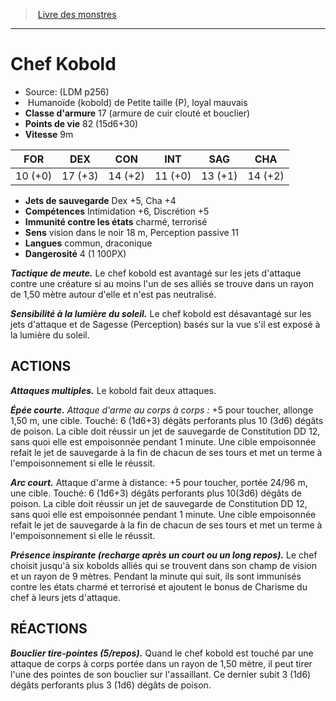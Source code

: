 ﻿> [Livre des monstres](tome_of_beasts.md)

---

# Chef Kobold

- Source: (LDM p256)
-  Humanoïde (kobold) de Petite taille (P), loyal mauvais
- **Classe d'armure** 17 (armure de cuir clouté et bouclier)
- **Points de vie** 82 (15d6+30)
- **Vitesse** 9m

|FOR|DEX|CON|INT|SAG|CHA|
|---|---|---|---|---|---|
|10 (+0)|17 (+3)|14 (+2)|11 (+0)|13 (+1)|14 (+2)|

- **Jets de sauvegarde** Dex +5, Cha +4
- **Compétences** Intimidation +6, Discrétion +5
- **Immunité contre les états** charmé, terrorisé
- **Sens** vision dans le noir 18 m, Perception passive 11
- **Langues** commun, draconique
- **Dangerosité** 4 (1 100PX)

**_Tactique de meute._** Le chef kobold est avantagé sur les jets d'attaque contre une créature si au moins l'un de ses alliés se trouve dans un rayon de 1,50 mètre autour d'elle et n'est pas neutralisé.

**_Sensibilité à la lumière du soleil._** Le chef kobold est désavantagé sur les jets d'attaque et de Sagesse (Perception) basés sur la vue s'il est exposé à la lumière du soleil.

## ACTIONS

**_Attaques multiples._** Le kobold fait deux attaques.

**_Épée courte._** _Attaque d'arme au corps à corps :_ +5 pour toucher, allonge 1,50 m, une cible. Touché: 6 (1d6+3) dégâts perforants plus 10 (3d6) dégâts de poison. La cible doit réussir un jet de sauvegarde de Constitution DD 12, sans quoi elle est empoisonnée pendant 1 minute. Une cible empoisonnée refait le jet de sauvegarde à la fin de chacun de ses tours et met un terme à l'empoisonnement si elle le réussit.

**_Arc court._** Attaque d'arme à distance: +5 pour toucher, portée 24/96 m, une cible. Touché: 6 (1d6+3) dégâts perforants plus 10(3d6) dégâts de poison. La cible doit réussir un jet de sauvegarde de Constitution DD 12, sans quoi elle est empoisonnée pendant 1 minute. Une cible empoisonnée refait le jet de sauvegarde à la fin de chacun de ses tours et met un terme à l'empoisonnement si elle le réussit.

**_Présence inspirante (recharge après un court ou un long repos)._** Le chef choisit jusqu'à six kobolds alliés qui se trouvent dans son champ de vision et un rayon de 9 mètres. Pendant la minute qui suit, ils sont immunisés contre les états charmé et terrorisé et ajoutent le bonus de Charisme du chef à leurs jets d'attaque.

## RÉACTIONS

**_Bouclier tire-pointes (5/repos)._** Quand le chef kobold est touché par une attaque de corps à corps portée dans un rayon de 1,50 mètre, il peut tirer l'une des pointes de son bouclier sur l'assaillant. Ce dernier subit 3 (1d6) dégâts perforants plus 3 (1d6) dégâts de poison.

